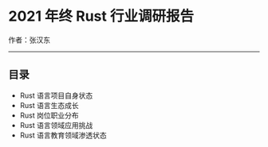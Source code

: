 # 2021 年终 Rust  行业调研报告

作者：张汉东

---



## 目录

- Rust 语言项目自身状态
- Rust 语言生态成长
- Rust 岗位职业分布
- Rust 语言领域应用挑战
- Rust 语言教育领域渗透状态

